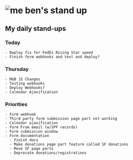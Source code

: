 # ![me](https://avatars2.githubusercontent.com/u/5232044?s=50&v=4) ben's stand up

## My daily stand-ups
 
### Today

    - Deploy fix for FedEx Rising Star speed
    - Finish form webhooks and test and deploy?
    
### Thursday
   
    - M&B JS Changes
    - Testing webhooks
    - Deploy Webhooks?
    - Calendar Ajaxification
    
### Priorities 

    - Form webhook
    - Third party form submission page part not working
    - Calendar ajaxification
    - Form From email (w/SPF records)
    - Form submission window
    - Form documentation
      - Finish docs
      - Make donations page part feature called SF donations
      - Move SF page parts
      - Deprecate donations/registrations
      
